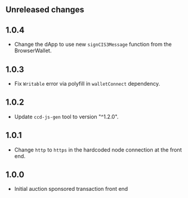 ## Unreleased changes

## 1.0.4

-   Change the dApp to use new `signCIS3Message` function from the BrowserWallet.

## 1.0.3

-   Fix `Writable` error via polyfill in `walletConnect` dependency.

## 1.0.2

-   Update `ccd-js-gen` tool to version "^1.2.0".

## 1.0.1

-   Change `http` to `https` in the hardcoded node connection at the front end.

## 1.0.0

-   Initial auction sponsored transaction front end
